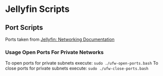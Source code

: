 # Jellyfin Scripts

## Port Scripts

Ports taken from [Jellyfin: Networking Documentation](https://jellyfin.org/docs/general/networking/index.html)

### Usage Open Ports For Private Networks

To open ports for private subnets execute: `sudo ./ufw-open-ports.bash`
To close ports for private subnets execute: `sudo ./ufw-close-ports.bash`

